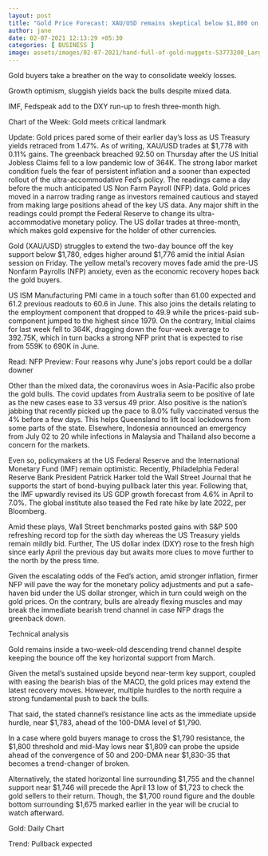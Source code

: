 ```yaml
---
layout: post
title: "Gold Price Forecast: XAU/USD remains skeptical below $1,800 on steady USD"
author: jane 
date: 02-07-2021 12:13:29 +05:30 
categories: [ BUSINESS ] 
image: assets/images/02-07-2021/hand-full-of-gold-nuggets-53773200_Large.jpg
---
```

Gold buyers take a breather on the way to consolidate weekly losses.

Growth optimism, sluggish yields back the bulls despite mixed data.

IMF, Fedspeak add to the DXY run-up to fresh three-month high.

Chart of the Week: Gold meets critical landmark

Update: Gold prices pared some of their earlier day’s loss as US Treasury yields retraced from 1.47%. As of writing, XAU/USD trades at $1,778 with 0.11% gains. The greenback breached 92.50 on Thursday after the US Initial Jobless Claims fell to a low pandemic low of 364K. The strong labor market condition fuels the fear of persistent inflation and a sooner than expected rollout of the ultra-accommodative Fed’s policy. The readings came a day before the much anticipated US Non Farm Payroll (NFP) data. Gold prices moved in a narrow trading range as investors remained cautious and stayed from making large positions ahead of the key US data. Any major shift in the readings could prompt the Federal Reserve to change its ultra-accommodative monetary policy. The US dollar trades at three-month, which makes gold expensive for the holder of other currencies.

Gold (XAU/USD) struggles to extend the two-day bounce off the key support below $1,780, edges higher around $1,776 amid the initial Asian session on Friday. The yellow metal’s recovery moves fade amid the pre-US Nonfarm Payrolls (NFP) anxiety, even as the economic recovery hopes back the gold buyers.

US ISM Manufacturing PMI came in a touch softer than 61.00 expected and 61.2 previous readouts to 60.6 in June. This also joins the details relating to the employment component that dropped to 49.9 while the prices-paid sub-component jumped to the highest since 1979. On the contrary, Initial claims for last week fell to 364K, dragging down the four-week average to 392.75K, which in turn backs a strong NFP print that is expected to rise from 559K to 690K in June.

Read: NFP Preview: Four reasons why June's jobs report could be a dollar downer

Other than the mixed data, the coronavirus woes in Asia-Pacific also probe the gold bulls. The covid updates from Australia seem to be positive of late as the new cases ease to 33 versus 49 prior. Also positive is the nation’s jabbing that recently picked up the pace to 8.0% fully vaccinated versus the 4% before a few days. This helps Queensland to lift local lockdowns from some parts of the state. Elsewhere, Indonesia announced an emergency from July 02 to 20 while infections in Malaysia and Thailand also become a concern for the markets.

Even so, policymakers at the US Federal Reserve and the International Monetary Fund (IMF) remain optimistic. Recently, Philadelphia Federal Reserve Bank President Patrick Harker told the Wall Street Journal that he supports the start of bond-buying pullback later this year. Following that, the IMF upwardly revised its US GDP growth forecast from 4.6% in April to 7.0%. The global institute also teased the Fed rate hike by late 2022, per Bloomberg.

Amid these plays, Wall Street benchmarks posted gains with S&P 500 refreshing record top for the sixth day whereas the US Treasury yields remain mildly bid. Further, The US dollar index (DXY) rose to the fresh high since early April the previous day but awaits more clues to move further to the north by the press time.

Given the escalating odds of the Fed’s action, amid stronger inflation, firmer NFP will pave the way for the monetary policy adjustments and put a safe-haven bid under the US dollar stronger, which in turn could weigh on the gold prices. On the contrary, bulls are already flexing muscles and may break the immediate bearish trend channel in case NFP drags the greenback down.

Technical analysis

Gold remains inside a two-week-old descending trend channel despite keeping the bounce off the key horizontal support from March.

Given the metal’s sustained upside beyond near-term key support, coupled with easing the bearish bias of the MACD, the gold prices may extend the latest recovery moves. However, multiple hurdles to the north require a strong fundamental push to back the bulls.

That said, the stated channel’s resistance line acts as the immediate upside hurdle, near $1,783, ahead of the 100-DMA level of $1,790.

In a case where gold buyers manage to cross the $1,790 resistance, the $1,800 threshold and mid-May lows near $1,809 can probe the upside ahead of the convergence of 50 and 200-DMA near $1,830-35 that becomes a trend-changer of broken.

Alternatively, the stated horizontal line surrounding $1,755 and the channel support near $1,746 will precede the April 13 low of $1,723 to check the gold sellers to their return. Though, the $1,700 round figure and the double bottom surrounding $1,675 marked earlier in the year will be crucial to watch afterward.

Gold: Daily Chart

Trend: Pullback expected